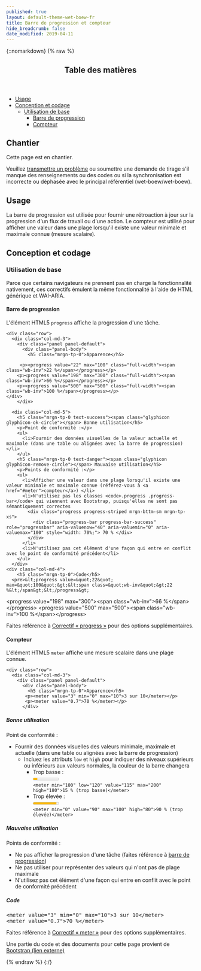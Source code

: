 ```yaml
---
published: true
layout: default-theme-wet-boew-fr
title: Barre de progression et compteur
hide_breadcrumb: false
date_modified: 2019-04-11
---
```

{::nomarkdown}
{% raw %}
<span class="wb-prettify all-pre"></span>
  <div class="row">
    <nav role="navigation" class="col-md-8">
      <div class="panel panel-default">
        <header class="panel-heading">
          <h2 class="panel-title">Table des matières</h2>
        </header>
        <div class="panel-body">
          <ul>
            <li><a href="#purpose">Usage</a></li>
            <li><a href="#design">Conception et codage</a>
                <ul>
                  <li><a href="#basic">Utilisation de base</a>
                      <ul>
                        <li><a href="#progress">Barre de progression</a></li>
                        <li><a href="#meter">Compteur</a></li>
                      </ul>
                  </li>
                </ul>
            </li>
          </ul>
        </div>
      </div>
    </nav>
    <section class="col-md-4">
      <div class="panel panel-warning">
        <div class="panel-body">
          <h2 class="mrgn-tp-0 h4 text-warning"><span class="fa fa-exclamation-triangle"></span> Chantier</h2>
          <p>Cette page est en chantier.</p>
          <p>Veuillez <a href="https://github.com/wet-boew/wet-boew-styleguide/issues/new">transmettre un problème</a> ou soumettre une demande de tirage s'il manque des renseignements ou des codes ou si la synchronisation est incorrecte ou déphasée avec le principal référentiel (wet-boew/wet-boew).</p>
        </div>
      </div>
    </section>
  </div>
  <section>
    <h2 id="purpose"><span class="fa-stack"><span class="fa fa-circle fa-stack-2x"></span><span class="fa fa-info fa-stack-1x fa-inverse"></span></span> Usage</h2>
    <p>La barre de progression est utilisée pour fournir une rétroaction à jour sur la progression d'un flux de travail ou d'une action. Le compteur est utilisé pour afficher une valeur dans une plage lorsqu'il existe une valeur minimale et maximale connue (mesure scalaire).</p>
  </section>
  <section>
    <h2 id="design"><span class="fa-stack"><span class="fa fa-circle fa-stack-2x"></span><span class="fa fa-paint-brush fa-stack-1x fa-inverse"></span></span> Conception et codage</h2>
    <h3 id="basic">Utilisation de base</h3>
	<p>Parce que certains navigateurs ne prennent pas en charge la fonctionnalité nativement, ces correctifs émulent la même fonctionnalité à l'aide de HTML générique et WAI-ARIA.</p>
	<h4 id="progress">Barre de progression</h4>
	<p>L'élément HTML5 <code>progress</code> affiche la progression d'une tâche.</p>

    <div class="row">
      <div class="col-md-3">
        <div class="panel panel-default">
          <div class="panel-body">
            <h5 class="mrgn-tp-0">Apparence</h5>

         <p><progress value="22" max="100" class="full-width"><span class="wb-inv">22 %</span></progress></p>
		<p><progress value="198" max="300" class="full-width"><span class="wb-inv">66 %</span></progress></p>
		<p><progress value="500" max="500" class="full-width"><span class="wb-inv">100 %</span></progress></p>
	</div>
        </div>
 </div>

      <div class="col-md-5">
        <h5 class="mrgn-tp-0 text-success"><span class="glyphicon glyphicon-ok-circle"></span> Bonne utilisation</h5>
        <p>Point de conformité :</p>
        <ul>
          <li>Fournir des données visuelles de la valeur actuelle et maximale (dans une table ou alignées avec la barre de progression)</li>
        </ul>
        <h5 class="mrgn-tp-0 text-danger"><span class="glyphicon glyphicon-remove-circle"></span> Mauvaise utilisation</h5>
        <p>Points de conformité :</p>
        <ul>
          <li>Afficher une valeur dans une plage lorsqu'il existe une valeur minimale et maximale connue (référez-vous à <a href="#meter">compteur</a>) </li>
          <li>N'utilisez pas les classes <code>.progress .progress-bar</code> qui viennent avec Bootstrap, puisqu'elles ne sont pas sémantiquement correctes
            <div class="progress progress-striped mrgn-bttm-sm mrgn-tp-xs">
              <div class="progress-bar progress-bar-success" role="progressbar" aria-valuenow="40" aria-valuemin="0" aria-valuemax="100" style="width: 70%;"> 70 % </div>
            </div>
		  </li>
          <li>N'utilisez pas cet élément d'une façon qui entre en conflit avec le point de conformité précédent</li>
        </ul>
      </div>
    <div class="col-md-4">
        <h5 class="mrgn-tp-0">Code</h5>
      <pre>&lt;progress value=&quot;22&quot; max=&quot;100&quot;&gt;&lt;span class=&quot;wb-inv&quot;&gt;22 %&lt;/span&gt;&lt;/progress&gt;
&lt;progress value=&quot;198&quot; max=&quot;300&quot;&gt;&lt;span class=&quot;wb-inv&quot;&gt;66 %&lt;/span&gt;&lt;/progress&gt;
&lt;progress value=&quot;500&quot; max=&quot;500&quot;&gt;&lt;span class=&quot;wb-inv&quot;&gt;100 %&lt;/span&gt;&lt;/progress&gt;</pre>
<p>Faites référence à <a href="https://wet-boew.github.io/v4.0-ci/demos/progress/progress-fr.html">Correctif « progress »</a> pour des options supplémentaires.</p>
      </div>
    </div>
 <h4 id="meter">Compteur</h4>
	<p>L'élément HTML5 <code>meter</code> affiche une mesure scalaire dans une plage connue.</p>

    <div class="row">
      <div class="col-md-3">
        <div class="panel panel-default">
          <div class="panel-body">
            <h5 class="mrgn-tp-0">Apparence</h5>
           <p><meter value="3" min="0" max="10">3 sur 10</meter></p>
		   <p><meter value="0.7">70 %</meter></p>
          </div>
 </div>
      </div>
      <div class="col-md-5">
        <h5 class="mrgn-tp-0 text-success"><span class="glyphicon glyphicon-ok-circle"></span> Bonne utilisation</h5>
        <p>Point de conformité :</p>
        <ul>
          <li>Fournir des données visuelles des valeurs minimale, maximale et actuelle (dans une table ou alignées avec la barre de progression)
            <ul>
              <li>Incluez les attributs <code>low</code> et <code>high</code> pour indiquer des niveaux supérieurs ou inférieurs aux valeurs normales, la couleur de la barre changera
                <ul>
                  <li>Trop basse :<br>
                  <meter min="100" low="120" value="115" max="200" high="180">15 % (trop basse)</meter><br>
                  <code>&lt;meter min="100" low="120" value="115" max="200" high="180"&gt;15 % (trop basse)&lt;/meter&gt;</code></li>
				  <li>Trop élevée :<br>
                  <meter min="0" value="90" max="100" high="80">90 % (trop élevée)</meter><br>
                  <code>&lt;meter min=&quot;0&quot; value=&quot;90&quot; max=&quot;100&quot; high=&quot;80&quot;&gt;90 % (trop élevée)&lt;/meter&gt;</code></li>
                </ul>
              </li>
            </ul>
          </li>
        </ul>
        <h5 class="mrgn-tp-0 text-danger"><span class="glyphicon glyphicon-remove-circle"></span> Mauvaise utilisation</h5>
        <p>Points de conformité :</p>
        <ul>
          <li>Ne pas afficher la progression d'une tâche (faites référence à <a href="#progress">barre de progression</a>) </li>
          <li>Ne pas utiliser pour représenter des valeurs qui n'ont pas de plage maximale</li>
          <li>N'utilisez pas cet élément d'une façon qui entre en conflit avec le point de conformité précédent</li>
        </ul>
      </div>
    <div class="col-md-4">
        <h5 class="mrgn-tp-0">Code</h5>
      <pre>&lt;meter value=&quot;3&quot; min=&quot;0&quot; max=&quot;10&quot;&gt;3 sur 10&lt;/meter&gt;
&lt;meter value=&quot;0.7&quot;&gt;70 %&lt;/meter&gt;</pre>
<p>Faites référence à <a href="https://wet-boew.github.io/v4.0-ci/demos/meter/meter-en.html">Correctif «&nbsp;meter&nbsp;»</a> pour des options supplémentaires.</p>
      </div>
    </div>
  </section>
  <p class="mrgn-tp-lg">Une partie du code et des documents pour cette page provient de <a href="https://getbootstrap.com/" rel="external">Bootstrap<span class="wb-inv"> (lien externe)</span></a></p>
{% endraw %}
{:/}
